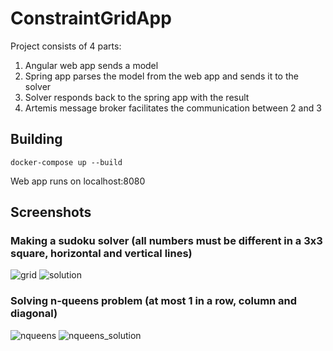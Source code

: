 # ConstraintGridApp

Project consists of 4 parts:
1. Angular web app sends a model
2. Spring app parses the model from the web app and sends it to the solver
3. Solver responds back to the spring app with the result
4. Artemis message broker facilitates the communication between 2 and 3

## Building

```
docker-compose up --build
```

Web app runs on localhost:8080

## Screenshots
### Making a sudoku solver (all numbers must be different in a 3x3 square, horizontal and vertical lines)  

![grid](https://user-images.githubusercontent.com/105197235/167493416-3ee28bc1-46f5-42eb-ba5a-58a9a0d8affd.png)
![solution](https://user-images.githubusercontent.com/105197235/167493660-38d323e2-83fa-4fb4-b4f7-7985f4018eaf.png)

### Solving n-queens problem (at most 1 in a row, column and diagonal)  

![nqueens](https://user-images.githubusercontent.com/105197235/167496605-249af14b-8fab-4d72-9a9d-d1dbc900efd7.png)
![nqueens_solution](https://user-images.githubusercontent.com/105197235/167496633-7930b0e6-b578-4c45-bc1f-0af252ef1fb8.png)
